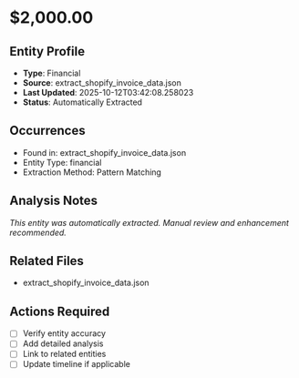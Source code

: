 # $2,000.00

## Entity Profile
- **Type**: Financial
- **Source**: extract_shopify_invoice_data.json
- **Last Updated**: 2025-10-12T03:42:08.258023
- **Status**: Automatically Extracted

## Occurrences
- Found in: extract_shopify_invoice_data.json
- Entity Type: financial
- Extraction Method: Pattern Matching

## Analysis Notes
*This entity was automatically extracted. Manual review and enhancement recommended.*

## Related Files
- extract_shopify_invoice_data.json

## Actions Required
- [ ] Verify entity accuracy
- [ ] Add detailed analysis
- [ ] Link to related entities
- [ ] Update timeline if applicable
